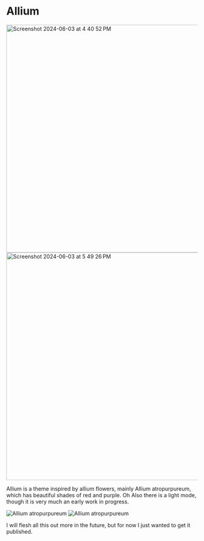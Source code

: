 # Allium
<img width="600" alt="Screenshot 2024-06-03 at 4 40 52 PM" src="https://github.com/nulglyph/Allium/assets/170279949/bde74c38-ea69-49ba-aacf-51d0e9348126">

<img width="600" alt="Screenshot 2024-06-03 at 5 49 26 PM" src="https://github.com/nulglyph/Allium/assets/170279949/897604d1-20bf-42d0-af0b-2b69601e98f6">



Allium is a theme inspired by allium flowers, mainly Allium atropurpureum, which has beautiful shades of red and purple. Oh Also there is a light mode, though it is very much an early work in progress.

![Allium atropurpureum](https://cdn11.bigcommerce.com/s-1b9100svju/images/stencil/1280x1280/products/1002/479/DETA-19__59595.1652281691.jpg?c=1)
![Allium atropurpureum](https://images.immediate.co.uk/production/volatile/sites/10/2018/08/db45aa4b-25a2-471c-9047-41fa74432d70-26b8ae0.jpg?quality=90&webp=true&resize=900,600)



I will flesh all this out more in the future, but for now I just wanted to get it published.


